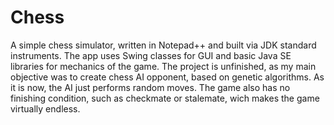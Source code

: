 # Chess
A simple chess simulator, written in Notepad++ and built via JDK standard instruments. 
The app uses Swing classes for GUI and basic Java SE libraries for mechanics of the game.
The project is unfinished, as my main objective was to create chess AI opponent, based on genetic algorithms. As it is now, the AI just performs random moves.
The game also has no finishing condition, such as checkmate or stalemate, wich makes the game virtually endless.
